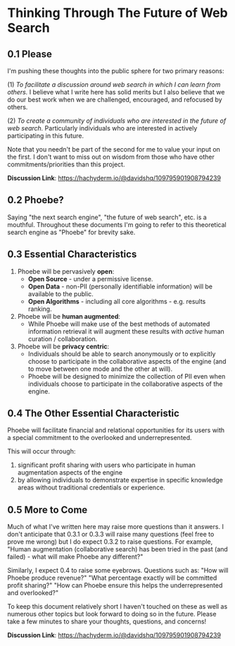# Thinking Through The Future of Web Search

## 0.1 Please
I'm pushing these thoughts into the public sphere for two primary reasons:

(1) *To facilitate a discussion around web search in which I can learn from others.* I believe what I write here has solid merits but I also believe that we do our best work when we are challenged, encouraged, and refocused by others.

(2) *To create a community of individuals who are interested in the future of web search.* Particularly individuals who are interested in actively participating in this future.

Note that you needn't be part of the second for me to value your input on the first. I don't want to miss out on wisdom from those who have other commitments/priorities than this project.

**Discussion Link**: https://hachyderm.io/@davidshq/109795901908794239

## 0.2 Phoebe?
Saying "the next search engine", "the future of web search", etc. is a mouthful. Throughout these documents I'm going to refer to this theoretical search engine as "Phoebe" for brevity sake.

## 0.3 Essential Characteristics
1. Phoebe will be pervasively **open**:
    - **Open Source** - under a permissive license.
    - **Open Data** - non-PII (personally identifiable information) will be available to the public.
    - **Open Algorithms** - including all core algorithms - e.g. results ranking.
2. Phoebe will be **human augmented**:
    - While Phoebe will make use of the best methods of automated information retrieval it will augment these results with *active* human curation / collaboration.
3. Phoebe will be **privacy centric**:
    - Individuals should be able to search anonymously or to explicitly choose to participate in the collaborative aspects of the engine (and to move between one mode and the other at will).
    - Phoebe will be designed to minimize the collection of PII even when individuals choose to participate in the collaborative aspects of the engine.

## 0.4 The Other Essential Characteristic
Phoebe will facilitate financial and relational opportunities for its users with a special commitment to the overlooked and underrepresented.

This will occur through:
1. significant profit sharing with users who participate in human augmentation aspects of the engine
2. by allowing individuals to demonstrate expertise in specific knowledge areas without traditional credentials or experience.

## 0.5 More to Come
Much of what I've written here may raise more questions than it answers. I don't anticipate that 0.3.1 or 0.3.3 will raise many questions (feel free to prove me wrong) but I do expect 0.3.2 to raise questions. For example, "Human augmentation (collaborative search) has been tried in the past (and failed) - what will make Phoebe any different?"

Similarly, I expect 0.4 to raise some eyebrows. Questions such as: "How will Phoebe produce revenue?" "What percentage exactly will be committed profit sharing?" "How can Phoebe ensure this helps the underrepresented and overlooked?"

To keep this document relatively short I haven't touched on these as well as numerous other topics but look forward to doing so in the future. Please take a few minutes to share your thoughts, questions, and concerns!

**Discussion Link**: https://hachyderm.io/@davidshq/109795901908794239